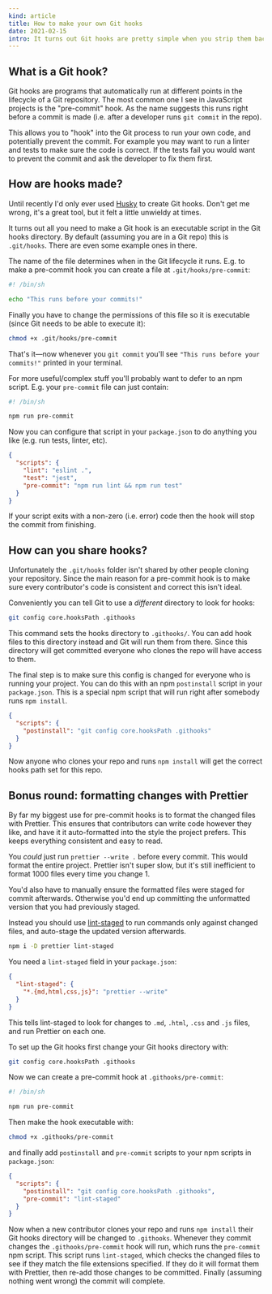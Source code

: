 ```yaml
---
kind: article
title: How to make your own Git hooks
date: 2021-02-15
intro: It turns out Git hooks are pretty simple when you strip them back to basics. I always thought they were a sort of arcane magic. My only experience with them was trying (and often failing) to chant the right combination of Husky, lint-staged and Prettier commands required to ensure new code is formatted consistently.
---
```


## What is a Git hook?

Git hooks are programs that automatically run at different points in the lifecycle of a Git repository. The most common one I see in JavaScript projects is the "pre-commit" hook. As the name suggests this runs right before a commit is made (i.e. after a developer runs `git commit` in the repo).

This allows you to "hook" into the Git process to run your own code, and potentially prevent the commit. For example you may want to run a linter and tests to make sure the code is correct. If the tests fail you would want to prevent the commit and ask the developer to fix them first.

## How are hooks made?

Until recently I'd only ever used [Husky](https://typicode.github.io/husky/) to create Git hooks. Don't get me wrong, it's a great tool, but it felt a little unwieldy at times.

It turns out all you need to make a Git hook is an executable script in the Git hooks directory. By default (assuming you are in a Git repo) this is `.git/hooks`. There are even some example ones in there.

The name of the file determines when in the Git lifecycle it runs. E.g. to make a pre-commit hook you can create a file at `.git/hooks/pre-commit`:

```bash
#! /bin/sh

echo "This runs before your commits!"
```

Finally you have to change the permissions of this file so it is executable (since Git needs to be able to execute it):

```bash
chmod +x .git/hooks/pre-commit
```

That's it—now whenever you `git commit` you'll see `"This runs before your commits!"` printed in your terminal.

For more useful/complex stuff you'll probably want to defer to an npm script. E.g. your `pre-commit` file can just contain:

```bash
#! /bin/sh

npm run pre-commit
```

Now you can configure that script in your `package.json` to do anything you like (e.g. run tests, linter, etc).

```json
{
  "scripts": {
    "lint": "eslint .",
    "test": "jest",
    "pre-commit": "npm run lint && npm run test"
  }
}
```

If your script exits with a non-zero (i.e. error) code then the hook will stop the commit from finishing.

## How can you share hooks?

Unfortunately the `.git/hooks` folder isn't shared by other people cloning your repository. Since the main reason for a pre-commit hook is to make sure every contributor's code is consistent and correct this isn't ideal.

Conveniently you can tell Git to use a _different_ directory to look for hooks:

```bash
git config core.hooksPath .githooks
```

This command sets the hooks directory to `.githooks/`. You can add hook files to this directory instead and Git will run them from there. Since this directory will get committed everyone who clones the repo will have access to them.

The final step is to make sure this config is changed for everyone who is running your project. You can do this with an npm `postinstall` script in your `package.json`. This is a special npm script that will run right after somebody runs `npm install`.

```json
{
  "scripts": {
    "postinstall": "git config core.hooksPath .githooks"
  }
}
```

Now anyone who clones your repo and runs `npm install` will get the correct hooks path set for this repo.

## Bonus round: formatting changes with Prettier

By far my biggest use for pre-commit hooks is to format the changed files with Prettier. This ensures that contributors can write code however they like, and have it it auto-formatted into the style the project prefers. This keeps everything consistent and easy to read.

You _could_ just run `prettier --write .` before every commit. This would format the entire project. Prettier isn't super slow, but it's still inefficient to format 1000 files every time you change 1.

You'd also have to manually ensure the formatted files were staged for commit afterwards. Otherwise you'd end up committing the unformatted version that you had previously staged.

Instead you should use [lint-staged](https://github.com/okonet/lint-staged) to run commands only against changed files, and auto-stage the updated version afterwards.

```bash
npm i -D prettier lint-staged
```

You need a `lint-staged` field in your `package.json`:

```json
{
  "lint-staged": {
    "*.{md,html,css,js}": "prettier --write"
  }
}
```

This tells lint-staged to look for changes to `.md`, `.html`, `.css` and `.js` files, and run Prettier on each one.

To set up the Git hooks first change your Git hooks directory with:

```bash
git config core.hooksPath .githooks
```

Now we can create a pre-commit hook at `.githooks/pre-commit`:

```bash
#! /bin/sh

npm run pre-commit
```

Then make the hook executable with:

```bash
chmod +x .githooks/pre-commit
```

and finally add `postinstall` and `pre-commit` scripts to your npm scripts in `package.json`:

```json
{
  "scripts": {
    "postinstall": "git config core.hooksPath .githooks",
    "pre-commit": "lint-staged"
  }
}
```

Now when a new contributor clones your repo and runs `npm install` their Git hooks directory will be changed to `.githooks`. Whenever they commit changes the `.githooks/pre-commit` hook will run, which runs the `pre-commit` npm script. This script runs `lint-staged`, which checks the changed files to see if they match the file extensions specified. If they do it will format them with Prettier, then re-add those changes to be committed. Finally (assuming nothing went wrong) the commit will complete.
